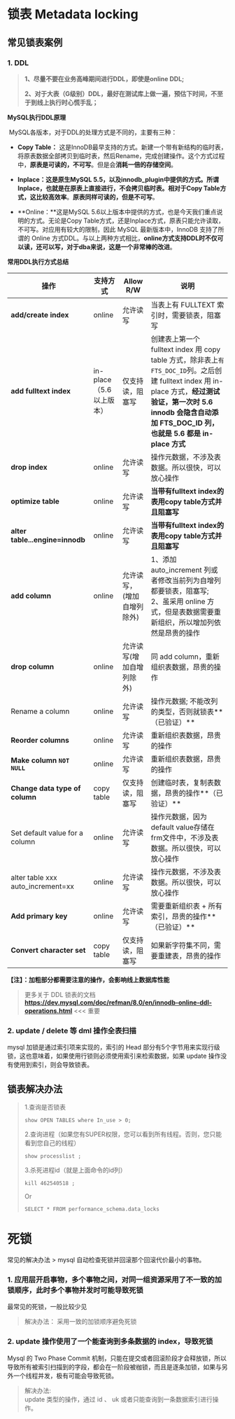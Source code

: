 # 锁表 Metadata locking

## 常见锁表案例 

### 1. DDL

>  **1、尽量不要在业务高峰期间进行DDL，即使是online DDL;**
>
>  **2、对于大表（G级别）DDL，最好在测试库上做一遍，预估下时间，不至于到线上执行时心慌手乱；**

**MySQL执行DDL原理**

​     MySQL各版本，对于DDL的处理方式是不同的，主要有三种：

- **Copy Table：** 这是InnoDB最早支持的方式。新建一个带有新结构的临时表，将原表数据全部拷贝到临时表，然后Rename，完成创建操作。这个方式过程中，**原表是可读的，不可写**。但是会**消耗一倍的存储空间**。
- **Inplace：**这是原生MySQL 5.5，以及innodb_plugin中提供的方式。所谓Inplace，也就是在原表上直接进行，**不会拷贝临时表**。相对于Copy Table方式，这比较**高效率**。**原表同样可读的，但是不可写**。

- **Online：**这是MySQL 5.6以上版本中提供的方式，也是今天我们重点说明的方式。无论是Copy Table方式，还是Inplace方式，原表只能允许读取，不可写。对应用有较大的限制，因此 MySQL 最新版本中，InnoDB 支持了所谓的 Online 方式DDL。与以上两种方式相比，**online方式支持DDL时不仅可以读，还可以写，对于dba来说，这是一个非常棒的改进**。

**常用DDL执行方式总结**

| **操作**                          | **支持方式**            | **Allow R/W**              | **说明**                                                     |
| --------------------------------- | ----------------------- | -------------------------- | ------------------------------------------------------------ |
| **add/create index**              | online                  | 允许读写                   | 当表上有 FULLTEXT 索引时，需要锁表，阻塞写                   |
| **add fulltext index**            | in-place（5.6以上版本） | 仅支持读，阻塞写           | 创建表上第一个 fulltext index 用 copy table 方式，除非表上`有 FTS_DOC_ID`列。之后创建 fulltext index 用 in-place 方式，**经过测试验证，第一次时 5.6 innodb 会隐含自动添加 FTS_DOC_ID 列，也就是 5.6 都是 in-place 方式** |
| **drop index**                    | online                  | 允许读写                   | 操作元数据，不涉及表数据。所以很快，可以放心操作             |
| **optimize table**                | online                  | 允许读写                   | **当带有fulltext index的表用copy table方式并且阻塞写**       |
| **alter table...engine=innodb**   | online                  | 允许读写                   | **当带有fulltext index的表用copy table方式并且阻塞写**       |
| **add column**                    | online                  | 允许读写，(增加自增列除外) | 1、添加 auto_increment 列或者修改当前列为自增列都要锁表，阻塞写; <br/>2、虽采用 online 方式，但是表数据需要重新组织，所以增加列依然是昂贵的操作 |
| **drop column**                   | online                  | 允许读写(增加自增列除外)   | 同 add column，重新组织表数据，昂贵的操作                    |
| Rename a column                   | online                  | 允许读写                   | 操作元数据; 不能改列的类型，否则就锁表**（已验证）**         |
| **Reorder columns**               | online                  | 允许读写                   | 重新组织表数据，昂贵的操作                                   |
| **Make column `NOT NULL`**        | online                  | 允许读写                   | 重新组织表数据，昂贵的操作                                   |
| **Change data type of column**    | copy table              | 仅支持读，阻塞写           | 创建临时表，复制表数据，昂贵的操作**（已验证）**             |
| Set default value for a column    | online                  | 允许读写                   | 操作元数据，因为default value存储在frm文件中，不涉及表数据。所以很快，可以放心操作 |
| alter table xxx auto_increment=xx | online                  | 允许读写                   | 操作元数据，不涉及表数据。所以很快，可以放心操作             |
| **Add primary key**               | online                  | 允许读写                   | 需要重新组织表 + 所有索引，昂贵的操作**（已验证）**          |
| **Convert character set**         | copy table              | 仅支持读，阻塞写           | 如果新字符集不同，需要重建表，昂贵的操作                     |

 **【注】：加粗部分都需要注意的操作，会影响线上数据库性能**

> 更多关于 DDL 锁表的文档
> **https://dev.mysql.com/doc/refman/8.0/en/innodb-online-ddl-operations.html**     <<<  重要

### 2. update / delete 等 dml 操作全表扫描

mysql 加锁是通过索引项来实现的，索引的 Head 部分有5个字节用来实现行级锁，这也意味着，如果使用行锁则必须使用索引来检索数据，如果 update 操作没有使用到索引，则会导致锁表。

## 锁表解决办法

> 1.查询是否锁表
>
> ```mysql
> show OPEN TABLES where In_use > 0;
> ```
>
> 2.查询进程（如果您有SUPER权限，您可以看到所有线程。否则，您只能看到您自己的线程）
>
> ```mysql
> show processlist ;
> ```
>
> 3.杀死进程id（就是上面命令的id列）
>
> ```shell
> kill 462540518 ;
> ```
>
> Or
>
> ```mysql
> SELECT * FROM performance_schema.data_locks
> ```
>
> 

# 死锁

常见的解决办法 > mysql 自动检查死锁并回滚那个回滚代价最小的事物。

### 1.  应用层开启事物，多个事物之间，对同一组资源采用了不一致的加锁顺序，此时多个事物并发时可能导致死锁

最常见的死锁，一般比较少见

> 解决办法： 采用一致的加锁顺序避免死锁

### 2. update 操作使用了一个能查询到多条数据的 index，导致死锁

Mysql 的 Two Phase Commit 机制，只能在提交或者回滚阶段才会释放锁，所以导致所有被索引扫描到的字段，都会在一阶段被枷锁，而且是逐条加锁，如果与另外一个线程并发，极有可能会导致死锁。

> 解决办法:  
> update 类型的操作，通过 id 、 uk 或者只能查询到一条数据索引进行操作。